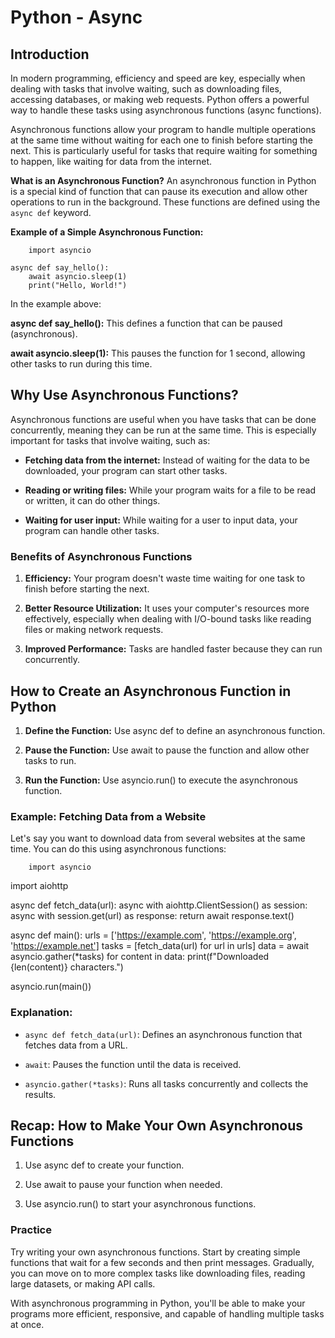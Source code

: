 # Python - Async

## Introduction
In modern programming, efficiency and speed are key, especially when dealing with tasks that involve waiting, such as downloading files, accessing databases, or making web requests. Python offers a powerful way to handle these tasks using asynchronous functions (async functions).

Asynchronous functions allow your program to handle multiple operations at the same time without waiting for each one to finish before starting the next. This is particularly useful for tasks that require waiting for something to happen, like waiting for data from the internet.

__What is an Asynchronous Function?__
An asynchronous function in Python is a special kind of function that can pause its execution and allow other operations to run in the background. These functions are defined using the `async def` keyword.

__Example of a Simple Asynchronous Function:__

        import asyncio

    async def say_hello():
        await asyncio.sleep(1)
        print("Hello, World!")

In the example above:

__async def say_hello():__ This defines a function that can be paused (asynchronous).

__await asyncio.sleep(1):__ This pauses the function for 1 second, allowing other tasks to run during this time.

## Why Use Asynchronous Functions?

Asynchronous functions are useful when you have tasks that can be done concurrently, meaning they can be run at the same time. This is especially important for tasks that involve waiting, such as:

 - __Fetching data from the internet:__ Instead of waiting for the data to be downloaded, your program can start other tasks.

 - __Reading or writing files:__ While your program waits for a file to be read or written, it can do other things.

 - __Waiting for user input:__ While waiting for a user to input data, your program can handle other tasks.

### Benefits of Asynchronous Functions

 1. __Efficiency:__ Your program doesn't waste time waiting for one task to finish before starting the next.

 2. __Better Resource Utilization:__ It uses your computer's resources more effectively, especially when dealing with I/O-bound tasks like reading files or making network requests.

 3. __Improved Performance:__ Tasks are handled faster because they can run concurrently.

## How to Create an Asynchronous Function in Python

 1. __Define the Function:__ Use async def to define an asynchronous function.

 2. __Pause the Function:__ Use await to pause the function and allow other tasks to run.

 3. __Run the Function:__ Use asyncio.run() to execute the asynchronous function.

### Example: Fetching Data from a Website

Let's say you want to download data from several websites at the same time. You can do this using asynchronous functions:

        import asyncio
import aiohttp

async def fetch_data(url):
    async with aiohttp.ClientSession() as session:
        async with session.get(url) as response:
            return await response.text()

async def main():
    urls = ['https://example.com', 'https://example.org', 'https://example.net']
    tasks = [fetch_data(url) for url in urls]
    data = await asyncio.gather(*tasks)
    for content in data:
        print(f"Downloaded {len(content)} characters.")

asyncio.run(main())

### Explanation:
 - `async def fetch_data(url)`: Defines an asynchronous function that fetches data from a URL.

 - `await`: Pauses the function until the data is received.

 - `asyncio.gather(*tasks)`: Runs all tasks concurrently and collects the results.

## Recap: How to Make Your Own Asynchronous Functions
 1. Use async def to create your function.

 2. Use await to pause your function when needed.

 3. Use asyncio.run() to start your asynchronous functions.

### Practice
Try writing your own asynchronous functions. Start by creating simple functions that wait for a few seconds and then print messages. Gradually, you can move on to more complex tasks like downloading files, reading large datasets, or making API calls.

With asynchronous programming in Python, you'll be able to make your programs more efficient, responsive, and capable of handling multiple tasks at once.